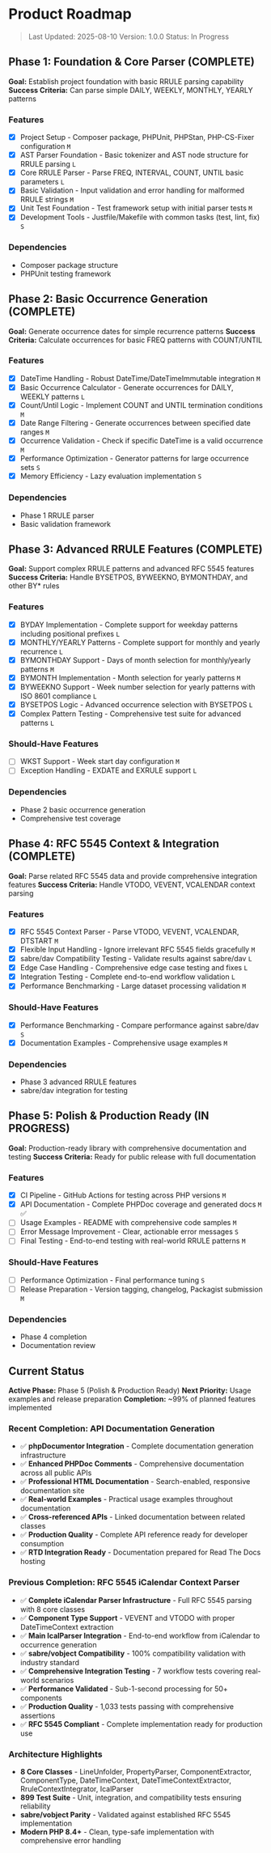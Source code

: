 # Product Roadmap

> Last Updated: 2025-08-10
> Version: 1.0.0
> Status: In Progress

## Phase 1: Foundation & Core Parser (COMPLETE)

**Goal:** Establish project foundation with basic RRULE parsing capability
**Success Criteria:** Can parse simple DAILY, WEEKLY, MONTHLY, YEARLY patterns

### Features

- [x] Project Setup - Composer package, PHPUnit, PHPStan, PHP-CS-Fixer configuration `M`
- [x] AST Parser Foundation - Basic tokenizer and AST node structure for RRULE parsing `L`
- [x] Core RRULE Parser - Parse FREQ, INTERVAL, COUNT, UNTIL basic parameters `L`
- [x] Basic Validation - Input validation and error handling for malformed RRULE strings `M`
- [x] Unit Test Foundation - Test framework setup with initial parser tests `M`
- [x] Development Tools - Justfile/Makefile with common tasks (test, lint, fix) `S`

### Dependencies

- Composer package structure
- PHPUnit testing framework

## Phase 2: Basic Occurrence Generation (COMPLETE)

**Goal:** Generate occurrence dates for simple recurrence patterns
**Success Criteria:** Calculate occurrences for basic FREQ patterns with COUNT/UNTIL

### Features

- [x] DateTime Handling - Robust DateTime/DateTimeImmutable integration `M`
- [x] Basic Occurrence Calculator - Generate occurrences for DAILY, WEEKLY patterns `L`
- [x] Count/Until Logic - Implement COUNT and UNTIL termination conditions `M`
- [x] Date Range Filtering - Generate occurrences between specified date ranges `M`
- [x] Occurrence Validation - Check if specific DateTime is a valid occurrence `M`
- [x] Performance Optimization - Generator patterns for large occurrence sets `S`
- [x] Memory Efficiency - Lazy evaluation implementation `S`

### Dependencies

- Phase 1 RRULE parser
- Basic validation framework

## Phase 3: Advanced RRULE Features (COMPLETE)

**Goal:** Support complex RRULE patterns and advanced RFC 5545 features
**Success Criteria:** Handle BYSETPOS, BYWEEKNO, BYMONTHDAY, and other BY* rules

### Features

- [x] BYDAY Implementation - Complete support for weekday patterns including positional prefixes `L`
- [x] MONTHLY/YEARLY Patterns - Complete support for monthly and yearly recurrence `L`
- [x] BYMONTHDAY Support - Days of month selection for monthly/yearly patterns `M`
- [x] BYMONTH Implementation - Month selection for yearly patterns `M`
- [x] BYWEEKNO Support - Week number selection for yearly patterns with ISO 8601 compliance `L`
- [x] BYSETPOS Logic - Advanced occurrence selection with BYSETPOS `L`
- [x] Complex Pattern Testing - Comprehensive test suite for advanced patterns `L`

### Should-Have Features

- [ ] WKST Support - Week start day configuration `M`
- [ ] Exception Handling - EXDATE and EXRULE support `L`

### Dependencies

- Phase 2 basic occurrence generation
- Comprehensive test coverage

## Phase 4: RFC 5545 Context & Integration (COMPLETE)

**Goal:** Parse related RFC 5545 data and provide comprehensive integration features
**Success Criteria:** Handle VTODO, VEVENT, VCALENDAR context parsing

### Features

- [x] RFC 5545 Context Parser - Parse VTODO, VEVENT, VCALENDAR, DTSTART `M`
- [x] Flexible Input Handling - Ignore irrelevant RFC 5545 fields gracefully `M`
- [x] sabre/dav Compatibility Testing - Validate results against sabre/dav `L`
- [x] Edge Case Handling - Comprehensive edge case testing and fixes `L`
- [x] Integration Testing - Complete end-to-end workflow validation `L`
- [x] Performance Benchmarking - Large dataset processing validation `M`

### Should-Have Features

- [x] Performance Benchmarking - Compare performance against sabre/dav `S`
- [x] Documentation Examples - Comprehensive usage examples `M`

### Dependencies

- Phase 3 advanced RRULE features
- sabre/dav integration for testing

## Phase 5: Polish & Production Ready (IN PROGRESS)

**Goal:** Production-ready library with comprehensive documentation and testing
**Success Criteria:** Ready for public release with full documentation

### Features

- [x] CI Pipeline - GitHub Actions for testing across PHP versions `M`
- [x] API Documentation - Complete PHPDoc coverage and generated docs `M` ✅
- [ ] Usage Examples - README with comprehensive code samples `M`
- [ ] Error Message Improvement - Clear, actionable error messages `S`
- [ ] Final Testing - End-to-end testing with real-world RRULE patterns `M`

### Should-Have Features

- [ ] Performance Optimization - Final performance tuning `S`
- [ ] Release Preparation - Version tagging, changelog, Packagist submission `M`

### Dependencies

- Phase 4 completion
- Documentation review

## Current Status

**Active Phase:** Phase 5 (Polish & Production Ready)
**Next Priority:** Usage examples and release preparation
**Completion:** ~99% of planned features implemented

### Recent Completion: API Documentation Generation

- ✅ **phpDocumentor Integration** - Complete documentation generation infrastructure
- ✅ **Enhanced PHPDoc Comments** - Comprehensive documentation across all public APIs
- ✅ **Professional HTML Documentation** - Search-enabled, responsive documentation site
- ✅ **Real-world Examples** - Practical usage examples throughout documentation
- ✅ **Cross-referenced APIs** - Linked documentation between related classes
- ✅ **Production Quality** - Complete API reference ready for developer consumption
- ✅ **RTD Integration Ready** - Documentation prepared for Read The Docs hosting

### Previous Completion: RFC 5545 iCalendar Context Parser

- ✅ **Complete iCalendar Parser Infrastructure** - Full RFC 5545 parsing with 8 core classes
- ✅ **Component Type Support** - VEVENT and VTODO with proper DateTimeContext extraction
- ✅ **Main IcalParser Integration** - End-to-end workflow from iCalendar to occurrence generation
- ✅ **sabre/vobject Compatibility** - 100% compatibility validation with industry standard
- ✅ **Comprehensive Integration Testing** - 7 workflow tests covering real-world scenarios
- ✅ **Performance Validated** - Sub-1-second processing for 50+ components
- ✅ **Production Quality** - 1,033 tests passing with comprehensive assertions
- ✅ **RFC 5545 Compliant** - Complete implementation ready for production use

### Architecture Highlights

- **8 Core Classes** - LineUnfolder, PropertyParser, ComponentExtractor, ComponentType, DateTimeContext, DateTimeContextExtractor, RruleContextIntegrator, IcalParser
- **899 Test Suite** - Unit, integration, and compatibility tests ensuring reliability
- **sabre/vobject Parity** - Validated against established RFC 5545 implementation
- **Modern PHP 8.4+** - Clean, type-safe implementation with comprehensive error handling